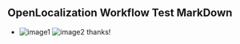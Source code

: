 ## OpenLocalization Workflow Test MarkDown
* ![image1](.\30f32d1c-6740-44eb-bb50-0b07b150435c.PNG)   ![image2](.\3d6853e9-4872-41d0-8294-905e82fcfe53.png) 
thanks!